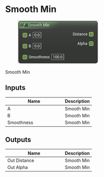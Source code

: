 # Smooth Min

<div align="left" data-full-width="false">

<figure><img src="../../../../api/Math/Distance/Smooth_Min.png" alt=""><figcaption></figcaption></figure>

</div>

Smooth Min

## Inputs

<table><thead><tr><th width="170">Name</th><th>Description</th></tr></thead><tbody><tr><td>A</td><td>Smooth Min</td></tr><tr><td>B</td><td>Smooth Min</td></tr><tr><td>Smoothness</td><td>Smooth Min</td></tr></tbody></table>

## Outputs

<table><thead><tr><th width="170">Name</th><th>Description</th></tr></thead><tbody><tr><td>Out Distance</td><td>Smooth Min</td></tr><tr><td>Out Alpha</td><td>Smooth Min</td></tr></tbody></table>
